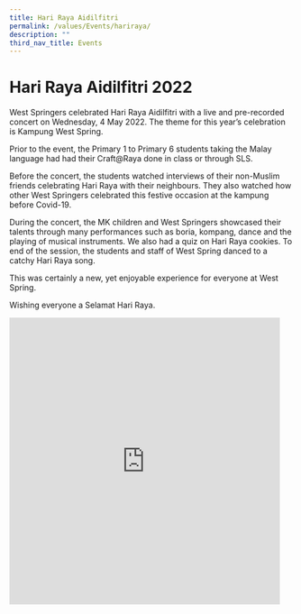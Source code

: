 ```yaml
---
title: Hari Raya Aidilfitri
permalink: /values/Events/hariraya/
description: ""
third_nav_title: Events
---
```

# Hari Raya Aidilfitri 2022
West Springers celebrated Hari Raya Aidilfitri with a live and pre-recorded concert on Wednesday, 4 May 2022. The theme for this year’s celebration is Kampung West Spring.

Prior to the event, the Primary 1 to Primary 6 students taking the Malay language had had their Craft@Raya done in class or through SLS.

Before the concert, the students watched interviews of their non-Muslim friends celebrating Hari Raya with their neighbours. They also watched how other West Springers celebrated this festive occasion at the kampung before Covid-19.

During the concert, the MK children and West Springers showcased their talents through many performances such as boria, kompang, dance and the playing of musical instruments. We also had a quiz on Hari Raya cookies. To end of the session, the students and staff of West Spring danced to a catchy Hari Raya song.

This was certainly a new, yet enjoyable experience for everyone at West Spring.

Wishing everyone a Selamat Hari Raya.
<iframe allowfullscreen="true" height="509" width="480" frameborder="0" src="https://docs.google.com/presentation/d/e/2PACX-1vRJS1wDGYdoV1OYveY7qO8PERb2XzbE_hmhpD65aMYhvRvUP9ctk4PkJkSKvZgH811wLYsVyMq4JEHJ/embed?start=true&amp;loop=true&amp;delayms=3000"></iframe>